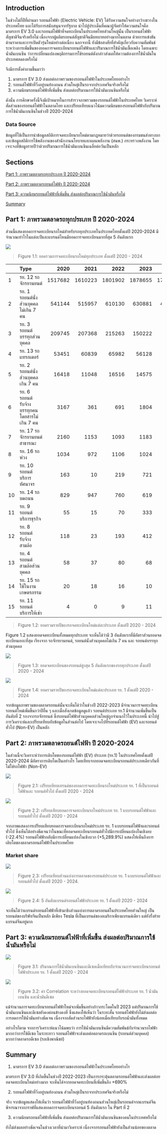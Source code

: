 ## Introduction

ในช่วงไม่กี่ปีที่ผ่านมา รถยนต์ไฟฟ้า (Electric Vehicle: EV) ได้รับความสนใจอย่างกว้างขวางในประเทศไทย และได้รับการสนับสนุนจากรัฐบาล นำไปสู่ประเด็นที่คณะผู้จัดทำให้ความสนใจคือ มาตรการ EV 3.0 และรถยนต์ไฟฟ้าที่จดทะเบียนในประเทศไทยส่วนใหญ่นั้น เป็นรถยนต์ไฟฟ้าสัญชาติจีนจริงหรือไม่ เนื่องจากผู้ผลิตรถยนต์สัญชาติจีนมีบทบาทอย่างมากในตลาด ด้วยการแข่งขันด้านราคาและการเปิดตัวรุ่นใหม่อย่างต่อเนื่อง นอกจากนี้ ยังมีข้อสงสัยที่สำคัญเกี่ยวกับความสัมพันธ์ระหว่างการเพิ่มขึ้นของยอดการจดทะเบียนรถยนต์ไฟฟ้าและปริมาณการใช้น้ำมันเชื้อเพลิง โดยเฉพาะน้ำมันเบนซิน ว่าการเปลี่ยนแปลงพฤติกรรมการใช้รถยนต์ดังกล่าวส่งผลให้ความต้องการใช้น้ำมันในประเทศลดลงหรือไม่

จึงมีการตั้งคำถามขึ้นมาว่า
1. มาตรการ EV 3.0 ส่งผลต่อภาพรวมของรถยนต์ไฟฟ้าในประเทศไทยอย่างไร
2. รถยนต์ไฟฟ้าที่วิ่งอยู่บนท้องถนน ส่วนใหญ่เป็นรถจากประเทศจีนจริงหรือไม่
3. ความนิยมรถยนต์ไฟฟ้าที่เพิ่มขึ้น ส่งผลต่อปริมาณการใช้น้ำมันเบนซินหรือไม่

ดังนั้น การศึกษาครั้งนี้จึงมีเป้าหมายในการสำรวจภาพรวมของรถยนต์ไฟฟ้าในประเทศไทย วิเคราะห์สัดส่วนของรถยนต์ไฟฟ้าในตลาดไทย และเปรียบเทียบแนวโน้มความนิยมของรถยนต์ไฟฟ้ากับปริมาณการใช้น้ำมันเบนซินในช่วงปี 2020-2024

### Data Source
ข้อมูลที่ใช้เป็นการนำข้อมูลสถิติการจดทะเบียนรถใหม่ตามกฎหมายว่าด้วยรถยนต์ของกรมขนส่งทางบก
และข้อมูลสถิติการใช้พลังงานของสำนักงานนโยบายและแผนพลังงาน (สนพ.) กระทรวงพลังงาน โดยเจาะจงที่ข้อมูลรายปีว่าด้วยปริมาณการใช้น้ำมันเบนซินเฉลี่ยต่อวันเป็นหลัก

## Sections

[Part 1: ภาพรวมตลาดรถทุกประเภท ปี 2020-2024](#part-1-ภาพรวมตลาดรถทุกประเภท-ปี-2020-2024)

[Part 2: ภาพรวมตลาดรถยนต์ไฟฟ้า ปี 2020-2024](#part-2-ภาพรวมตลาดรถยนต์ไฟฟ้า-ปี-2020-2024)

[Part 3: ความนิยมรถยนต์ไฟฟ้าที่เพิ่มขึ้น ส่งผลต่อปริมาณการใช้น้ำมันหรือไม่](#part-3-ความนิยมรถยนต์ไฟฟ้าที่เพิ่มขึ้น-ส่งผลต่อปริมาณการใช้น้ำมันหรือไม่)

[Summary](#summary)

## Part 1: ภาพรวมตลาดรถทุกประเภท ปี 2020-2024
ส่วนนี้แสดงยอดการจดทะเบียนรถใหม่สำหรับรถทุกประเภทในประเทศไทยตั้งแต่ปี 2020-2024 มีจำนวณเท่าไรในแต่ละปีและแบรนด์ไหนมียอดการจดทะเบียนมากที่สุด 5 อันดับแรก

![](https://github.com/PNT-tawan/image-for-miniproject-5001/blob/main/Figure%201.1.png)

>Figure 1.1: ยอดรวมการจดทะเบียนรถใหม่ทุกประเภท ตั้งแต่ปี 2020 - 2024


||Type|2020|2021|2022|2023|2024|
|---|:---|---:|---:|---:|---:|---:|
|1|รย\. 12 รถจักรยานยนต์|1517682|1610223|1801902|1878655|1708215|
|2|รย\. 1 รถยนต์นั่งส่วนบุคคลไม่เกิน 7 คน|541144|515957|610130|630881|486963|
|3|รย\. 3 รถยนต์บรรทุกส่วนบุคคล|209745|207368|215263|150222|98427|
|4|รย\. 13 รถแทรกเตอร์|53451|60839|65982|56128|53862|
|5|รย\. 2 รถยนต์นั่งส่วนบุคคลเกิน 7 คน|16418|11048|16516|14575|14791|
|6|รย\. 6 รถยนต์รับจ้างบรรทุกคนโดยสารไม่เกิน 7 คน|3167|361|691|1804|3245|
|7|รย\. 17 รถจักรยานยนต์สาธารณะ|2160|1153|1093|1183|942|
|8|รย\. 16 รถพ่วง|1034|972|1106|1024|876|
|9|รย\. 10 รถยนต์บริการทัศนาจร|163|10|219|721|592|
|10|รย\. 14 รถบดถนน|829|947|760|619|510|
|11|รย\. 9 รถยนต์บริการธุรกิจ|55|15|70|333|190|
|12|รย\. 8 รถยนต์รับจ้างสามล้อ|118|23|193|412|108|
|13|รย\. 4 รถยนต์สามล้อส่วนบุคคล|58|37|80|68|78|
|14|รย\. 15 รถใช้ในงานเกษตรกรรม|20|18|16|10|18|
|15|รย\. 11 รถยนต์บริการให้เช่า|4|0|9|11|9|
>Figure 1.2: ยอดรวมรายปีของรถจดทะเบียนใหม่แต่ละประเภท ตั้งแต่ปี 2020 - 2024


Figure 1.2 แสดงยอดจดทะเบียนทั้งหมดทุกประเภท จะเห็นได้ว่ามี 3 อันดับแรกที่มีอัตราส่วนยอดจดทะเบียนเยอะที่สุด เรียงจาก รถจักรยานยนต์, รถยนต์นั่งส่วนบุคคลไม่เกิน 7 คน และ รถยนต์บรรทุกส่วนบุคคล

![](https://github.com/PNT-tawan/image-for-miniproject-5001/blob/main/Figure%201.4.png)

>Figure 1.3: ยอดจดทะเบียนของรถยนต์สูงสุด 5 อันดับแรกของรถทุกประเภท ตั้งแต่ปี 2020 - 2024

![](https://github.com/PNT-tawan/image-for-miniproject-5001/blob/main/Figure%201.3.png)

>Figure 1.4: ยอดรวมรายปีของรถจดทะเบียนใหม่แต่ละประเภท รย. 1 ตั้งแต่ปี 2020 - 2024

จากข้อมูลภาพรวมของตลาดรถยนต์นั้นจะเห็นได้ว่าในช่วงปี 2022-2023 มีจำนวนการจดทะเบียนรถยนต์ใหม่เพิ่มขึ้นกว่าปีอื่น ๆ และเมื่อสังเกตข้อมูลดูแล้ว รถยนต์ประเภท รย.1 มีจำนวนเพิ่มขึ้นเป็นอันดับที่ 2 รองจากรถจักรยนต์ ซึ่งรถยนต์ไฟฟ้าส่วนบุคคลส่วนใหญ่ถูกจำแนกไว้ในประเภทนี้ นำไปสู่การวิเคราะห์และเปรียบเทียบกับข้อมูลในส่วนต่อไป โดยเจาะจงไปที่รถยนต์ไฟฟ้า (EV) และรถยนต์ทั่วไป (Non-EV) เป็นหลัก


## Part 2: ภาพรวมตลาดรถยนต์ไฟฟ้า ปี 2020-2024
ในส่วนนี้จะวิเคราะห์ว่าการเติบโตของรถยนต์ไฟฟ้า (EV) ประเภท (รย.1) ในประเทศไทยตั้งแต่ปี 2020-2024 มีอัตราการเติบโตเป็นอย่างไร โดยเทียบจากยอดจดทะเบียนรถยนต์ประเภทเดียวกันที่ไม่ใช่รถไฟฟ้า (Non-EV)

![](https://github.com/PNT-tawan/image-for-miniproject-5001/blob/main/Figure%202.1.png)

>Figure 2.1: เปรียบเทียบเทรนด์ของยอดการจดทะเบียนรถใหม่ประเภท รย. 1 ที่เป็นรถยนต์ไฟฟ้าและ รถยนต์ทั่วไป ตั้งแต่ปี 2020 - 2024

![](https://github.com/PNT-tawan/image-for-miniproject-5001/blob/main/Figure%202.2.png)

>Figure 2.2: เปรียบเทียบยอดการจดทะเบียนรถใหม่ประเภท รย. 1 แบบรถยนต์ไฟฟ้าและรถยนต์ทั่วไป ตั้งแต่ปี 2020 - 2024

จากภาพแสดงการเปรียบเทียบยอดการจดทะเบียนรถใหม่ประเภท รย. 1 แบบรถยนต์ไฟฟ้าและรถยนต์ทั่วไป ซึ่งเห็นได้อย่างชัดเจนว่าในขณะที่ยอดจดทะเบียนรถยนต์ทั่วไปมีการเปลี่ยนแปลงในเชิงลบ (-22.4%) รถยนต์ไฟฟ้ากลับมีการเปลี่ยนแปลงในเชิงบวก (+5,289.9%) แสดงให้เห็นถึงการเติบโตของตลาดรถยนต์ไฟฟ้าในประเทศไทย

### Market share

![](https://github.com/PNT-tawan/image-for-miniproject-5001/blob/main/Figure%203.1.png)

>Figure 2.3: เปรียบเทียบส่วนแบ่งการตลาดของรถยนต์ประเภท รย. 1 แบบรถยนต์ไฟฟ้าและรถยนต์ทั่วไป ตั้งแต่ปี 2020 - 2024.

![](https://github.com/PNT-tawan/image-for-miniproject-5001/blob/main/Figure%203.2.png)

>Figure 2.4: 5 อันดับแบรนด์รถยนต์ไฟฟ้าประเภท รย. 1 ตั้งแต่ปี 2020 - 2024

จะเห็นได้ว่าแบรนด์รถยนต์ไฟฟ้าที่เข้ามาชิงส่วนแบ่งการตลาดรถยนต์ในประเทศไทยส่วนใหญ่ เป็นรถยนต์ของบริษัทจีนเป็นหลัก มีเพียง Tesla ที่เป็นแบรนด์ของอเมริกาเพียงแบรนด์เดียว แต่ยังรั้งท้ายแบรนด์จีนอยู่มาก


## Part 3: ความนิยมรถยนต์ไฟฟ้าที่เพิ่มขึ้น ส่งผลต่อปริมาณการใช้น้ำมันหรือไม่

![](https://github.com/sandough/5001-images/blob/main/figure/Figure3-3.png)

>Figure 3.1: ปริมาณการใช้น้ำมันเบนซินและดีเซลเมื่อเทียบกับจำนวนการจดทะเบียนรถยนต์ไฟฟ้าประเภท รย. 1 ตั้งแต่ปี 2020 - 2024

![](https://github.com/sandough/5001-images/blob/main/figure/Figure3-4.png)

>Figure 3.2: ค่า Correlation ระหว่างยอดจดทะเบียนรถยนต์ไฟฟ้าประเภท รย. 1 น้ำมันเบนซิน และน้ำมันดีเซล

แม้จำนวนการจดทะเบียนรถยนต์ไฟฟ้าใหม่จะเพิ่มขึ้นอย่างก้าวกระโดดในปี 2023 แต่ปริมาณการใช้น้ำมันเบนซินและดีเซลยังคงค่อนข้างคงที่ ซึ่งแสดงให้เห็นว่า ในระยะสั้น รถยนต์ไฟฟ้ายังไม่ส่งผลต่อการลดการใช้น้ำมันอย่างชัดเจน เนื่องจากสัดส่วนรถไฟฟ้ายังน้อยเมื่อเทียบกับรถน้ำมันทั้งหมด

อย่างไรก็ตาม จากการวิเคราะห์แนวโน้มพบว่า การใช้น้ำมันเบนซินมีความสัมพันธ์กับจำนวนรถไฟฟ้ามากกว่าการใช้ดีเซล ในระยะยาว รถยนต์ไฟฟ้าจะส่งผลต่อตลาดรถเบนซิน (รถยนต์ส่วนบุคคล) มากกว่าตลาดรถดีเซล (รถเชิงพาณิชย์)


## Summary
1. มาตรการ EV 3.0 ส่งผลต่อภาพรวมของรถยนต์ไฟฟ้าในประเทศไทยอย่างไร

  มาตรการ EV 3.0 ที่เกิดขึ้นในช่วงปี 2022-2023 เป็นการกระตุ้นตลาดรถยนต์ไฟฟ้าและส่งผลต่อยอดจดทะเบียนใหม่อย่างมาก จะเห็นได้จากยอดจดทะเบียนที่เพิ่มขึ้นถึง +690%

2. รถยนต์ไฟฟ้าที่วิ่งอยู่บนท้องถนน ส่วนใหญ่เป็นรถจากประเทศจีนจริงหรือไม่

  จริง จากข้อมูลแสดงให้เห็นว่า รถยนต์ไฟฟ้าที่วิ่งอยู่บนท้องถนนส่วนใหญ่เป็นรถยนต์จากแบรนด์จีน พิจารณาจากกราฟที่แสดงยอดการจดทะเบียนรถยนต์ 5 อันดับแรก ใน Part ที่ 2

3. ความนิยมรถยนต์ไฟฟ้าที่เพิ่มขึ้น ส่งผลต่อปริมาณการใช้น้ำมันเบนซินของคนในประเทศหรือไม่

  ยังไม่ส่งผลอย่างชัดเจนในช่วงเวลาที่นำมาวิเคราะห์ เนื่องจากรถยนต์ไฟฟ้ายังเป็นส่วนน้อยของตลาด
